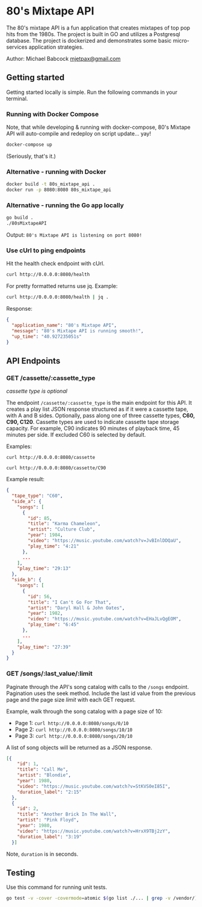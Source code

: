 # 80's Mixtape API

The 80's mixtape API is a fun application that creates mixtapes of top pop hits from the 1980s. The project is built in GO and utilizes a Postgresql database. The project is dockerized and demonstrates some basic micro-services application strategies.

Author: Michael Babcock <mjetpax@gmail.com>

## Getting started

Getting started locally is simple. Run the following commands in your terminal.

### Running with Docker Compose

Note, that while developing & running with docker-compose, 80's Mixtape API will auto-compile and redeploy on script update... yay!

```bash
docker-compose up
```

(Seriously, that's it.)

### Alternative - running with Docker

```bash
docker build -t 80s_mixtape_api .
docker run -p 8080:8080 80s_mixtape_api
```

### Alternative - running the Go app locally

```bash
go build .
./80sMixtapeAPI
```

Output: `80's Mixtape API is listening on port 8080!`

### Use cUrl to ping endpoints

Hit the health check endpoint with cUrl.

```bash
curl http://0.0.0.0:8080/health
```

For pretty formatted returns use jq. Example:

```bash
curl http://0.0.0.0:8080/health | jq .
```

Response:

```json
{
  "application_name": "80's Mixtape API",
  "message": "80's Mixtape API is running smooth!",
  "up_time": "40.927235051s"
}
```

## API Endpoints

### GET /cassette/:cassette_type

_cassette type is optional_

The endpoint `/cassette/:cassette_type` is the main endpoint for this API. It creates a play list JSON response structured as if it were a cassette tape, with A and B sides. Optionally, pass along one of three cassette types, **C60, C90, C120**. Cassette types are used to indicate cassette tape storage capacity. For example, C90 indicates 90 minutes of playback time, 45 minutes per side. If excluded C60 is selected by default.

Examples:

`curl http://0.0.0.0:8080/cassette`

`curl http://0.0.0.0:8080/cassette/C90`

Example result:

```json
{
  "tape_type": "C60",
  "side_a": {
    "songs": [
      {
        "id": 85,
        "title": "Karma Chameleon",
        "artist": "Culture Club",
        "year": 1984,
        "video": "https://music.youtube.com/watch?v=JvBInlDDQaU",
        "play_time": "4:21"
      },
      ...
    ],
    "play_time": "29:13"
  },
  "side_b": {
    "songs": [
      {
        "id": 56,
        "title": "I Can't Go For That",
        "artist": "Daryl Hall & John Oates",
        "year": 1982,
        "video": "https://music.youtube.com/watch?v=EHaJLvQgEOM",
        "play_time": "6:45"
      },
      ...
    ],
    "play_time": "27:39"
  }
}
```


### GET /songs/:last_value/:limit

Paginate through the API's song catalog with calls to the `/songs` endpoint. Pagination uses the seek method. Include the last id value from the previous page and the page size _limit_ with each GET request.

Example, walk through the song catalog with a page size of 10:

* Page 1: `curl http://0.0.0.0:8080/songs/0/10`
* Page 2: `curl http://0.0.0.0:8080/songs/10/10`
* Page 3: `curl http://0.0.0.0:8080/songs/20/10`

A list of song objects will be returned as a JSON response.

```json
[{
    "id": 1,
    "title": "Call Me",
    "artist": "Blondie",
    "year": 1980,
    "video": "https://music.youtube.com/watch?v=StKVS0eI85I",
    "duration_label": "2:15"
  },
  {
    "id": 2,
    "title": "Another Brick In The Wall",
    "artist": "Pink Floyd",
    "year": 1980,
    "video": "https://music.youtube.com/watch?v=HrxX9TBj2zY",
    "duration_label": "3:19"
  }]
```

Note, `duration` is in seconds.

## Testing

Use this command for running unit tests.

```bash
go test -v -cover -covermode=atomic $(go list ./... | grep -v /vendor/)
```
